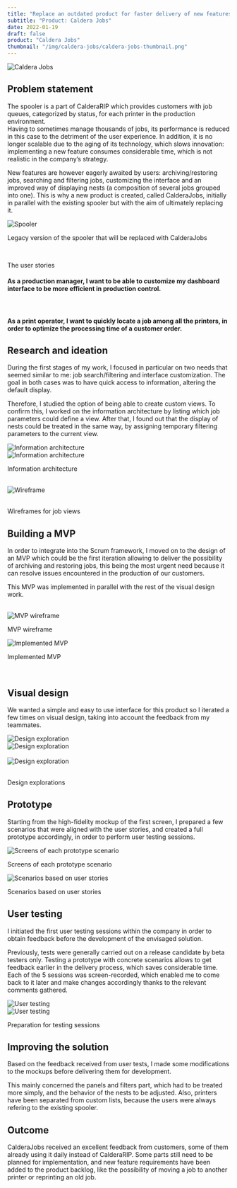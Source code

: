 ```yaml
---
title: "Replace an outdated product for faster delivery of new features"
subtitle: "Product: Caldera Jobs"
date: 2022-01-19
draft: false
product: "Caldera Jobs"
thumbnail: "/img/caldera-jobs/caldera-jobs-thumbnail.png"
---
```


<img src="/img/caldera-jobs/caldera-jobs-thumbnail-3x.png" class="sm-img mb-6" alt="Caldera Jobs">

<section>

<div class="row">

<div class="col-12 col-lg-7">

## Problem statement

The spooler is a part of CalderaRIP which provides customers with job queues, categorized by status, for each printer in the production environment.  
Having to sometimes manage thousands of jobs, its performance is reduced in this case to the detriment of the user experience. In addition, it is no longer scalable due to the aging of its technology, which slows innovation: implementing a new feature consumes considerable time, which is not realistic in the company’s strategy.

New features are however eagerly awaited by users: archiving/restoring jobs, searching and filtering jobs, customizing the interface and an improved way of displaying nests (a composition of several jobs grouped into one). This is why a new product is created, called CalderaJobs, initially in parallel with the existing spooler but with the aim of ultimately replacing it.

<img src="/img/caldera-jobs/spooler.png" class="sm-img mt-4" alt="Spooler">

<p class="sm-caption">Legacy version of the spooler that will be replaced with CalderaJobs</p>

</div>

<div class="col-md-1">&nbsp;</div>

<div class="col-12 col-lg-4">

<div class="sm-card">
    
<p class="sm-card-title">The user stories</p>

#### As a production manager, I want to be able to customize my dashboard interface to be more efficient in production control.

<br>

#### As a print operator, I want to quickly locate a job among all the printers, in order to optimize the processing time of a customer order.  

</div>

</div>

</div>

</section>

## Research and ideation
During the first stages of my work, I focused in particular on two needs that seemed similar to me: job search/filtering and interface customization. The goal in both cases was to have quick access to information, altering the default display.  

Therefore, I studied the option of being able to create custom views. To confirm this, I worked on the information architecture by listing which job parameters could define a view. After that, I found out that the display of nests could be treated in the same way, by assigning temporary filtering parameters to the current view.

<section>

<div class="row">

<div class="col-12 col-lg-6">

<img src="/img/caldera-jobs/information-architecture-1.jpg" class="sm-img mt-4" alt="Information architecture">

</div>

<div class="col-12 col-lg-6">

<img src="/img/caldera-jobs/information-architecture-2.jpg" class="sm-img mt-4" alt="Information architecture">

</div>

</div>

<p class="sm-caption">Information architecture</p>

<div class="row">

<div class="col-0 col-lg-3">&nbsp;</div>

<div class="col-12 col-lg-6">

<img src="/img/caldera-jobs/wireframe-1.jpg" class="sm-img mt-4" alt="Wireframe">

</div>

<div class="col-0 col-lg-3">&nbsp;</div>

</div>

<p class="sm-caption">Wireframes for job views</p>

</section>

## Building a MVP
In order to integrate into the Scrum framework, I moved on to the design of an MVP which could be the first iteration allowing to deliver the possibility of archiving and restoring jobs, this being the most urgent need because it can resolve issues encountered in the production of our customers.  

This MVP was implemented in parallel with the rest of the visual design work.

<section>

<div class="row">

<div class="col-0 col-lg-1">&nbsp;</div>

<div class="col-12 col-lg-5">

<img src="/img/caldera-jobs/mvp-wireframe.jpg" class="sm-img mt-4" alt="MVP wireframe">

<p class="sm-caption">MVP wireframe</p>

</div>

<div class="col-12 col-lg-5">

<img src="/img/caldera-jobs/mvp.png" class="sm-img mt-4" alt="Implemented MVP">

<p class="sm-caption">Implemented MVP</p>

</div>

<div class="col-0 col-lg-1">&nbsp;</div>

</div>

</section>

## Visual design
We wanted a simple and easy to use interface for this product so I iterated a few times on visual design, taking into account the feedback from my teammates.

<section>

<div class="row">

<div class="col-12 col-lg-6">

<img src="/img/caldera-jobs/exploration-1.png" class="sm-img mt-4" alt="Design exploration">

</div>

<div class="col-12 col-lg-6">

<img src="/img/caldera-jobs/exploration-4.png" class="sm-img mt-4" alt="Design exploration">

</div>

</div>

<div class="row">

<div class="col-0 col-lg-3">&nbsp;</div>

<div class="col-12 col-lg-6">

<img src="/img/caldera-jobs/exploration-3.png" class="sm-img mt-4" alt="Design exploration">

</div>

<div class="col-0 col-lg-3">&nbsp;</div>

</div>

<p class="sm-caption">Design explorations</p>

</section>

## Prototype
Starting from the high-fidelity mockup of the first screen, I prepared a few scenarios that were aligned with the user stories, and created a full prototype accordingly, in order to perform user testing sessions.

<section>

<div class="row">

<div class="col-12 col-lg-8">

<img src="/img/caldera-jobs/prototype.png" class="sm-img mt-4" alt="Screens of each prototype scenario">

<p class="sm-caption">Screens of each prototype scenario</p>

</div>

<div class="col-12 col-lg-4">

<img src="/img/caldera-jobs/scenario.jpg" class="sm-img mt-4" alt="Scenarios based on user stories">

<p class="sm-caption">Scenarios based on user stories</p>

</div>

</div>

</section>

## User testing
I initiated the first user testing sessions within the company in order to obtain feedback before the development of the envisaged solution.
 
Previously, tests were generally carried out on a release candidate by beta testers only. Testing a prototype with concrete scenarios allows to get feedback earlier in the delivery process, which saves considerable time. Each of the 5 sessions was screen-recorded, which enabled me to come back to it later and make changes accordingly thanks to the relevant comments gathered.

<section>

<div class="row">

<div class="col-12 col-lg-6">

<img src="/img/caldera-jobs/testing-1.jpg" class="sm-img mt-4" alt="User testing">

</div>

<div class="col-12 col-lg-6">

<img src="/img/caldera-jobs/testing-2.jpg" class="sm-img mt-4" alt="User testing">

</div>

</div>

<p class="sm-caption">Preparation for testing sessions</p>

</section>




## Improving the solution
Based on the feedback received from user tests, I made some modifications to the mockups before delivering them for development.

This mainly concerned the panels and filters part, which had to be treated more simply, and the behavior of the nests to be adjusted. Also, printers have been separated from custom lists, because the users were always refering to the existing spooler.

## Outcome
CalderaJobs received an excellent feedback from customers, some of them already using it daily instead of CalderaRIP. Some parts still need to be planned for implementation, and new feature requirements have been added to the product backlog, like the possibility of moving a job to another printer or reprinting an old job.